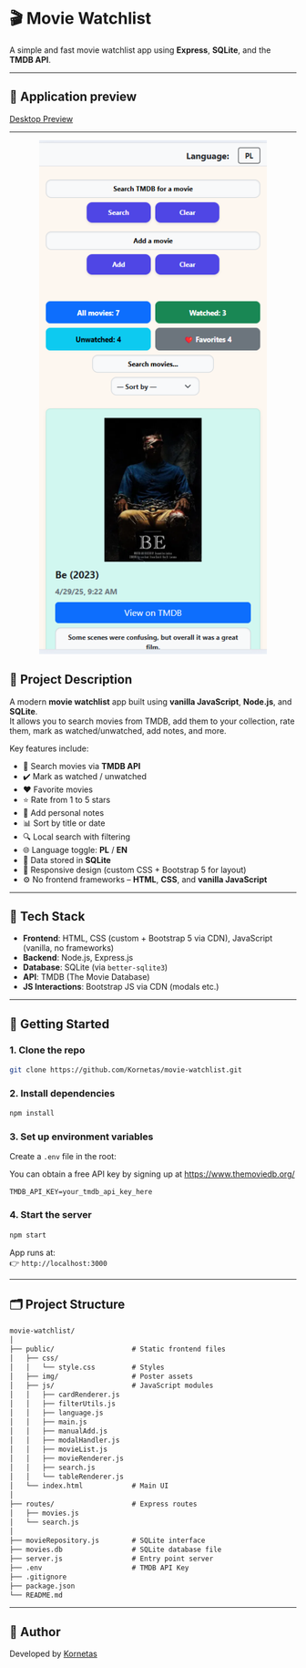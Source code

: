 # 🎬 Movie Watchlist

A simple and fast movie watchlist app using **Express**, **SQLite**, and the **TMDB API**.

---

## 📸 Application preview

[Desktop Preview](public/img/screenshot_desktop.png)

---

<p align="center">
  <img src="public/img/screenshot_mobile.png" alt="Mobile Preview" width="400">
</p>

## 📌 Project Description

A modern **movie watchlist** app built using **vanilla JavaScript**, **Node.js**, and **SQLite**.  
It allows you to search movies from TMDB, add them to your collection, rate them, mark as watched/unwatched, add notes, and more.

Key features include:

- 🔎 Search movies via **TMDB API**
- ✔️ Mark as watched / unwatched
- ❤️ Favorite movies
- ⭐ Rate from 1 to 5 stars
- 📝 Add personal notes
- 📊 Sort by title or date
- 🔍 Local search with filtering
- 🌐 Language toggle: **PL** / **EN**
- 💾 Data stored in **SQLite**
- 📱 Responsive design (custom CSS + Bootstrap 5 for layout)
- ⚙️ No frontend frameworks – **HTML**, **CSS**, and **vanilla JavaScript**

---

## 🧪 Tech Stack

- **Frontend**: HTML, CSS (custom + Bootstrap 5 via CDN), JavaScript (vanilla, no frameworks)
- **Backend**: Node.js, Express.js
- **Database**: SQLite (via `better-sqlite3`)
- **API**: TMDB (The Movie Database)
- **JS Interactions**: Bootstrap JS via CDN (modals etc.)

---

## 🚀 Getting Started

### 1. Clone the repo

```bash
git clone https://github.com/Kornetas/movie-watchlist.git
```

### 2. Install dependencies

```bash
npm install
```

### 3. Set up environment variables

Create a `.env` file in the root:

You can obtain a free API key by signing up at https://www.themoviedb.org/

```env
TMDB_API_KEY=your_tmdb_api_key_here
```

### 4. Start the server

```bash
npm start
```

App runs at:  
👉 `http://localhost:3000`

---

## 🗂 Project Structure

```
movie-watchlist/
│
├── public/                   # Static frontend files
│   ├── css/
│   │   └── style.css         # Styles
│   ├── img/                  # Poster assets
│   ├── js/                   # JavaScript modules
│   │   ├── cardRenderer.js
│   │   ├── filterUtils.js
│   │   ├── language.js
│   │   ├── main.js
│   │   ├── manualAdd.js
│   │   ├── modalHandler.js
│   │   ├── movieList.js
│   │   ├── movieRenderer.js
│   │   ├── search.js
│   │   └── tableRenderer.js
│   └── index.html            # Main UI
│
├── routes/                   # Express routes
│   ├── movies.js
│   └── search.js
│
├── movieRepository.js        # SQLite interface
├── movies.db                 # SQLite database file
├── server.js                 # Entry point server
├── .env                      # TMDB API Key
├── .gitignore
├── package.json
└── README.md
```

---

## 👤 Author

Developed by [Kornetas](https://github.com/Kornetas)
